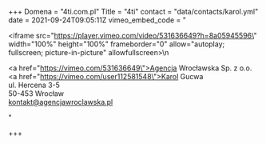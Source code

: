 +++
Domena = "4ti.com.pl"
Title = "4ti"
contact = "data/contacts/karol.yml"
date = 2021-09-24T09:05:11Z
vimeo_embed_code = "<div><iframe src=\"https://player.vimeo.com/video/531636649?h=8a05945596\" width=\"100%\" height=\"100%\" frameborder=\"0\" allow=\"autoplay; fullscreen; picture-in-picture\" allowfullscreen></iframe>\n</div><div><p><a href=\"https://vimeo.com/531636649\">Agencja Wrocławska Sp. z o.o.</a></br> <a href=\"https://vimeo.com/user112581548\">Karol Gucwa</a> </br>ul. Hercena 3-5</br>50-453 Wrocław</br>kontakt@agencjawroclawska.pl</p></div>"

+++
